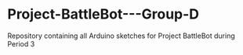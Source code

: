 # Project-BattleBot---Group-D
Repository containing all Arduino sketches for Project BattleBot during Period 3
